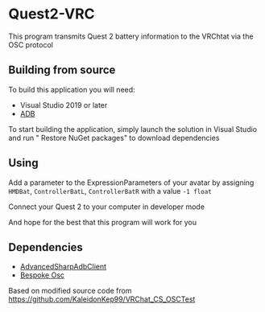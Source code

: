 # Quest2-VRC
This program transmits Quest 2 battery information to the VRChtat via the OSC protocol

## Building from source
To build this application you will need:
- Visual Studio 2019 or later
- [ADB](https://developer.android.com/studio/releases/platform-tools)

To start building the application, simply launch the solution in Visual Studio and run " Restore NuGet packages" to download dependencies

## Using
Add a parameter to the ExpressionParameters of your avatar by assigning ```HMDBat```, ```ControllerBatL```,  ```ControllerBatR```  with a value ```-1 float```

Connect your Quest 2 to your computer in developer mode

And hope for the best that this program will work for you

## Dependencies

- [AdvancedSharpAdbClient](https://github.com/yungd1plomat/AdvancedSharpAdbClient)
- [Bespoke Osc](https://github.com/emilytrau/Bespoke.Osc)

Based on modified source code from https://github.com/KaleidonKep99/VRChat_CS_OSCTest
